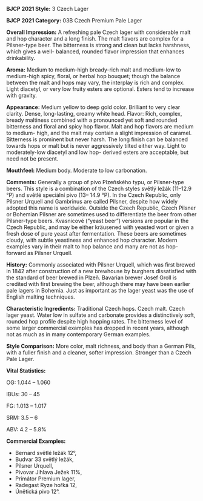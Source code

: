 <b>BJCP 2021 Style:</b> 3 Czech Lager

<b>BJCP 2021 Category:</b> 03B Czech Premium Pale Lager

<b>Overall Impression:</b> A refreshing pale Czech lager with
considerable malt and hop character and a long finish. The
malt flavors are complex for a Pilsner-type beer. The bitterness
is strong and clean but lacks harshness, which gives a well-
balanced, rounded flavor impression that enhances
drinkability.

<b>Aroma:</b> Medium to medium-high bready-rich malt and
medium-low to medium-high spicy, floral, or herbal hop
bouquet; though the balance between the malt and hops may
vary, the interplay is rich and complex. Light diacetyl, or very
low fruity esters are optional. Esters tend to increase with
gravity.

<b>Appearance:</b> Medium yellow to deep gold color. Brilliant to
very clear clarity. Dense, long-lasting, creamy white head.
Flavor: Rich, complex, bready maltiness combined with a
pronounced yet soft and rounded bitterness and floral and
spicy hop flavor. Malt and hop flavors are medium to medium-
high, and the malt may contain a slight impression of caramel.
Bitterness is prominent but never harsh. The long finish can be
balanced towards hops or malt but is never aggressively tilted
either way. Light to moderately-low diacetyl and low hop-
derived esters are acceptable, but need not be present.

<b>Mouthfeel:</b> Medium body. Moderate to low carbonation.

<b>Comments:</b> Generally a group of pivo Plzeňského typu, or
Pilsner-type beers. This style is a combination of the Czech
styles světlý ležák (11–12.9 °P) and světlé speciální pivo (13–
14.9 °P). In the Czech Republic, only Pilsner Urquell and
Gambrinus are called Pilsner, despite how widely adopted this
name is worldwide. Outside the Czech Republic, Czech Pilsner
or Bohemian Pilsner are sometimes used to differentiate the
beer from other Pilsner-type beers.
Kvasnicové (“yeast beer”) versions are popular in the Czech
Republic, and may be either kräusened with yeasted wort or
given a fresh dose of pure yeast after fermentation. These beers
are sometimes cloudy, with subtle yeastiness and enhanced
hop character. Modern examples vary in their malt to hop
balance and many are not as hop-forward as Pilsner Urquell.

<b>History:</b> Commonly associated with Pilsner Urquell, which
was first brewed in 1842 after construction of a new brewhouse
by burghers dissatisfied with the standard of beer brewed in
Plzeň. Bavarian brewer Josef Groll is credited with first
brewing the beer, although there may have been earlier pale
lagers in Bohemia. Just as important as the lager yeast was the
use of English malting techniques.

<b>Characteristic Ingredients:</b> Traditional Czech hops. Czech
malt. Czech lager yeast. Water low in sulfate and carbonate
provides a distinctively soft, rounded hop profile despite high
hopping rates. The bitterness level of some larger commercial
examples has dropped in recent years, although not as much as
in many contemporary German examples.

<b>Style Comparison:</b> More color, malt richness, and body than
a German Pils, with a fuller finish and a cleaner, softer
impression. Stronger than a Czech Pale Lager.

<b>Vital Statistics:</b>

OG: 1.044 – 1.060

IBUs: 30 – 45

FG: 1.013 – 1.017

SRM: 3.5 – 6

ABV: 4.2 – 5.8%

<b>Commercial Examples:</b>
- Bernard světlé ležák 12°,
- Budvar 33 světlý ležák,
- Pilsner Urquell,
- Pivovar Jihlava Ježek 11%,
- Primátor Premium lager,
- Radegast Ryze hořká 12,
- Únětická pivo 12°.
